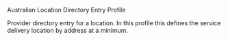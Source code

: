 Australian Location Directory Entry Profile

Provider directory entry for a location. In this profile this defines the service delivery location by address at a minimum.

